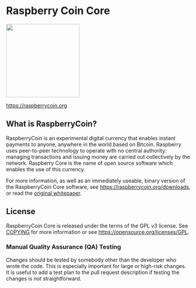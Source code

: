 Raspberry Coin Core
=====================================

<img src="https://pp.vk.me/c637731/v637731892/51c4/RVo-iY93xh0.jpg" width="200">


https://raspberrycoin.org

What is RaspberryCoin?
----------------

RaspberryCoin is an experimental digital currency that enables instant payments to
anyone, anywhere in the world based on Bitcoin. Raspberry uses peer-to-peer technology to operate
with no central authority: managing transactions and issuing money are carried
out collectively by the network. Raspberry Core is the name of open source
software which enables the use of this currency.

For more information, as well as an immediately useable, binary version of
the RaspberryCoin Core software, see https://raspberrycoin.org/downloads, or read the
[original whitepaper](https://raspberrycoin.org/raspberrycoin.pdf).

License
-------

RaspberryCoin Core is released under the terms of the GPL v3 license. See [COPYING](COPYING) for more
information or see https://opensource.org/licenses/GPL.

### Manual Quality Assurance (QA) Testing

Changes should be tested by somebody other than the developer who wrote the
code. This is especially important for large or high-risk changes. It is useful
to add a test plan to the pull request description if testing the changes is
not straightforward.

